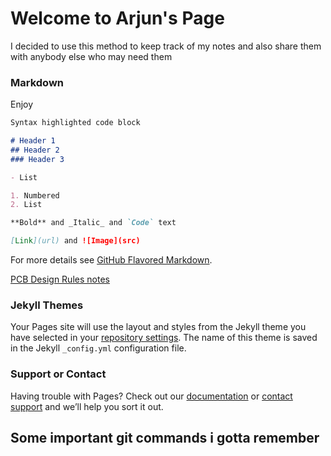 # Welcome to Arjun's Page

I decided to use this method to keep track of my notes and also share them with anybody else who may need them
### Markdown

Enjoy

```markdown
Syntax highlighted code block

# Header 1
## Header 2
### Header 3

- List

1. Numbered
2. List

**Bold** and _Italic_ and `Code` text

[Link](url) and ![Image](src)
```
For more details see [GitHub Flavored Markdown](https://guides.github.com/features/mastering-markdown/).

[PCB Design Rules notes](https://arjun1299.github.io/PCBDesign/)

### Jekyll Themes

Your Pages site will use the layout and styles from the Jekyll theme you have selected in your [repository settings](https://github.com/arjun1299/PCBDesign/settings). The name of this theme is saved in the Jekyll `_config.yml` configuration file.

### Support or Contact

Having trouble with Pages? Check out our [documentation](https://help.github.com/categories/github-pages-basics/) or [contact support](https://github.com/contact) and we’ll help you sort it out.

## Some important git commands i gotta remember

```markdown

```
